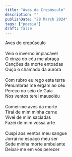```yaml
---
title: "Aves do Crepúsculo"
description: ""
publishDate: "28 March 2024"
tags: ["poesia"]
draft: false
---
```



Aves do crepúsculo<br>
<br>
Veio o inverno implacável<br>
O cinza do céu me abraça<br>
Canções da morte entoadas<br>
Ouço o chamado da aurora<br>
<br>
Com rubro eu rego esta terra<br>
Penumbras me ergam ao céu<br>
Pereço no seio de Gaia<br>
Nos ventos terei mausoléu<br>
<br>
Comei-me aves da morte<br>
Tirai de mim minha carne<br>
Vivei de mim saciadas<br>
Fazei de mim vossa arte<br>
<br>
Cuspi aos ventos meu sangue<br>
Jorrai no espaço meu ser<br>
Sede minha morte ambulante<br>
Deixai-me em vós perecer<br>
